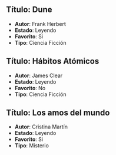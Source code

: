
## Título: Dune
- **Autor**: Frank Herbert
- **Estado**: Leyendo
- **Favorito**: Si
- **Tipo**: Ciencia Ficción

## Título: Hábitos Atómicos
- **Autor**: James Clear
- **Estado**: Leyendo
- **Favorito**: No
- **Tipo**: Ciencia Ficción

## Título: Los amos del mundo
- **Autor**: Cristina Martín
- **Estado**: Leyendo
- **Favorito**: Si
- **Tipo**: Misterio

